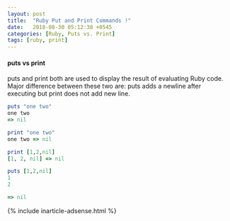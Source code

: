 ```yaml
---
layout: post
title:  "Ruby Put and Print Commands !"
date:   2018-08-30 05:12:38 +0545
categories: [Ruby, Puts vs. Print]
tags: [ruby, print]
---
```


#### puts vs print

puts and print both are used to display the result of evaluating Ruby code.
Major difference between these two are: puts adds a newline after executing but print does not add new line.

```Ruby
puts "one two"
one two
=> nil

print "one two"
one two => nil

print [1,2,nil]
[1, 2, nil] => nil

puts [1,2,nil]
1
2

=> nil 
```

{% include inarticle-adsense.html %}
